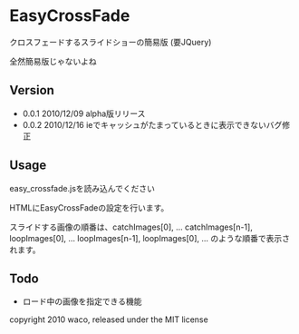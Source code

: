 EasyCrossFade
=============

クロスフェードするスライドショーの簡易版
(要JQuery)

全然簡易版じゃないよね

Version
-------

+ 0.0.1 2010/12/09 alpha版リリース
+ 0.0.2 2010/12/16 ieでキャッシュがたまっているときに表示できないバグ修正

Usage 
-----

easy_crossfade.jsを読み込んでください

HTMLにEasyCrossFadeの設定を行います。
    <script type="text/javascript">
      //<![CDATA[
      //第一引数: スライドショーを表示する要素id
      //第二引数: オプション
      EasyCrossFade.init("#flash", {
        // 幅
        width: "360px"
        // 高さ
        height: "240px"
        // 画像ディレクトリの指定
        imageDir: "images/",
        // 1度しか表示されないスライド
        catchImages: ["flash-catch1.jpg", "flash-catch2.jpg"],
        // 繰り返し表示されるスライド
        loopImages: [
          "flash-loop.jpg",
          ["flash-loop.jpg", "http://example.com/"] //配列でリンクを指定
        ],
        // スライドのスピード
        slideSpeed: 3000,
        // フェードのスピード
        fadeSpeed: 3000,
      });
    //]]>
    </script>

スライドする画像の順番は、catchImages[0], ... catchImages[n-1], loopImages[0], ... loopImages[n-1], loopImages[0], ... のような順番で表示されます。

Todo
----

+ ロード中の画像を指定できる機能
 
copyright 2010 waco, released under the MIT license 

